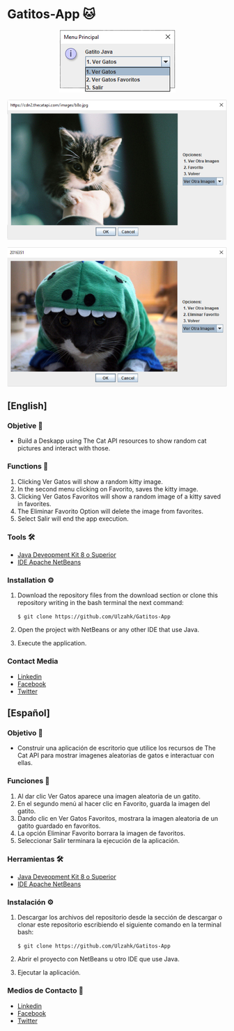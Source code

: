 # Gatitos-App 🐱
<p align="center">
  <img src="https://github.com/Ulzahk/Gatitos-App/blob/master/Imagenes/Menu1Opciones.jpg">
</p>
<p align="center">
  <img src="https://github.com/Ulzahk/Gatitos-App/blob/master/Imagenes/Menu2.jpg">
</p>
<p align="center">
  <img src="https://github.com/Ulzahk/Gatitos-App/blob/master/Imagenes/Menu3.jpg">
</p>

## [English]

### Objetive 🎯
- Build a Deskapp using The Cat API resources to show random cat pictures and interact with those.

### Functions 📃
1. Clicking Ver Gatos will show a random kitty image.
2. In the second menu clicking on Favorito, saves the kitty image.
3. Clicking Ver Gatos Favoritos will show a random image of a kitty saved in favorites.
4. The Eliminar Favorito Option will delete the image from favorites.
5. Select Salir will end the app execution. 

### Tools 🛠
- [Java Deveopment Kit 8 o Superior](https://bit.ly/2XCzjH2 "Java Deveopment Kit 8 o Superior")
- [IDE Apache NetBeans](https://bit.ly/2RFK4oa "IDE Apache NetBeans")

### Installation ⚙️
1. Download the repository files from the download section or clone this repository writing in the bash terminal the next command: 

      `$ git clone https://github.com/Ulzahk/Gatitos-App`

2. Open the project with NetBeans or any other IDE that use Java.
3. Execute the application.

### Contact Media
- [Linkedin](https://www.linkedin.com/in/francisco-j-suarez/ "Linkedin")
- [Facebook](https://web.facebook.com/Ulzahk "Facebook")
- [Twitter](https://twitter.com/ulzahk "Twitter")

## [Español]

### Objetivo 🎯
- Construir una aplicación de escritorio que utilice los recursos de The Cat API para mostrar imagenes aleatorias de gatos e interactuar con ellas.

### Funciones 📃
1. Al dar clic Ver Gatos aparece una imagen aleatoria de un gatito.
2. En el segundo menú al hacer clic en Favorito, guarda la imagen del gatito.
3. Dando clic en Ver Gatos Favoritos, mostrara la imagen aleatoria de un gatito guardado en favoritos.
4. La opción Eliminar Favorito borrara la imagen de favoritos.
5. Seleccionar Salir terminara la ejecución de la aplicación.

### Herramientas 🛠
- [Java Deveopment Kit 8 o Superior](https://bit.ly/2XCzjH2 "Java Deveopment Kit 8 o Superior")
- [IDE Apache NetBeans](https://bit.ly/2RFK4oa "IDE Apache NetBeans")

### Instalación ⚙️
1. Descargar los archivos del repositorio desde la sección de descargar o clonar este repositorio escribiendo el siguiente comando en la terminal bash: 

      `$ git clone https://github.com/Ulzahk/Gatitos-App`

2. Abrir el proyecto con NetBeans u otro IDE que use Java.
3. Ejecutar la aplicación.

### Medios de Contacto 📲
- [Linkedin](https://www.linkedin.com/in/francisco-j-suarez/ "Linkedin")
- [Facebook](https://web.facebook.com/Ulzahk "Facebook")
- [Twitter](https://twitter.com/ulzahk "Twitter")
